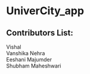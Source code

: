 # UniverCity_app

## Contributors List:
Vishal\
Vanshika Nehra\
Eeshani Majumder\
Shubham Maheshwari
